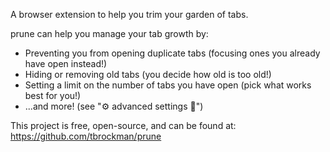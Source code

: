 A browser extension to help you trim your garden of tabs.

prune can help you manage your tab growth by:

- Preventing you from opening duplicate tabs (focusing ones you already have open instead!)
- Hiding or removing old tabs (you decide how old is too old!)
- Setting a limit on the number of tabs you have open (pick what works best for you!)
- ...and more! (see "⚙️ advanced settings 🧪")

This project is free, open-source, and can be found at: https://github.com/tbrockman/prune